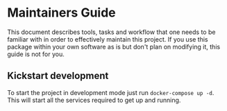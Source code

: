 # Maintainers Guide

This document describes tools, tasks and workflow that one needs to be familiar with in order to effectively maintain this project. If you use this package within your own software as is but don't plan on modifying it, this guide is not for you.

## Kickstart development

To start the project in development mode just run `docker-compose up -d`. This will start all the services required to get up and running.

